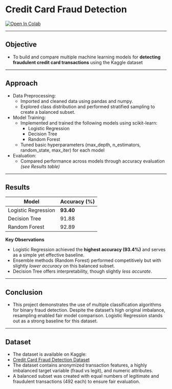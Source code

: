 # Credit Card Fraud Detection

[![Open In Colab](https://colab.research.google.com/assets/colab-badge.svg)]([https://colab.research.google.com/github/Ksankalp9708/Credit-card-fraud-detection/blob/main/Credit_card_fraud_detection.ipynb])

---
## Objective
- To build and compare multiple machine learning models for **detecting fraudulent credit card transactions** using the Kaggle dataset

---
## Approach
- Data Preprocessing:
  - Imported and cleaned data using pandas and numpy.
  - Explored class distribution and performed stratified sampling to create a balanced subset.
- Model Training:
  - Implemented and trained the following models using scikit-learn:
    - Logistic Regression
    - Decision Tree
    - Random Forest
  - Tuned basic hyperparameters (max_depth, n_estimators, random_state, max_iter) for each model
- Evaluation:
  - Compared performance across models through accuracy evaluation *(see Results table)*
  
---
## Results
| Model               | Accuracy (%) |
| ------------------- | ------------ |
| Logistic Regression | **93.40**    |
| Decision Tree       | 91.88        |
| Random Forest       | 92.89        |

**Key Observations**
- Logistic Regression achieved the **highest accuracy (93.4%)** and serves as a simple yet effective baseline.
- Ensemble methods (Random Forest) performed competitively but with slightly *lower accuracy* on this balanced subset.
- Decision Tree offers interpretability, though slightly *less accurate*.

---
## Conclusion
- This project demonstrates the use of multiple classification algorithms for binary fraud detection. Despite the dataset’s high original imbalance, resampling enabled fair model comparison. Logistic Regression stands out as a strong baseline for this dataset.
---
## Dataset
- The dataset is available on Kaggle:
- [Credit Card Fraud Detection Dataset](https://www.kaggle.com/datasets/mlg-ulb/creditcardfraud)
- The dataset contains anonymized transaction features, a highly imbalanced target variable (fraud vs legit), and numeric attributes.
- A balanced subset was created with equal numbers of legitimate and fraudulent transactions (492 each) to ensure fair evaluation.
